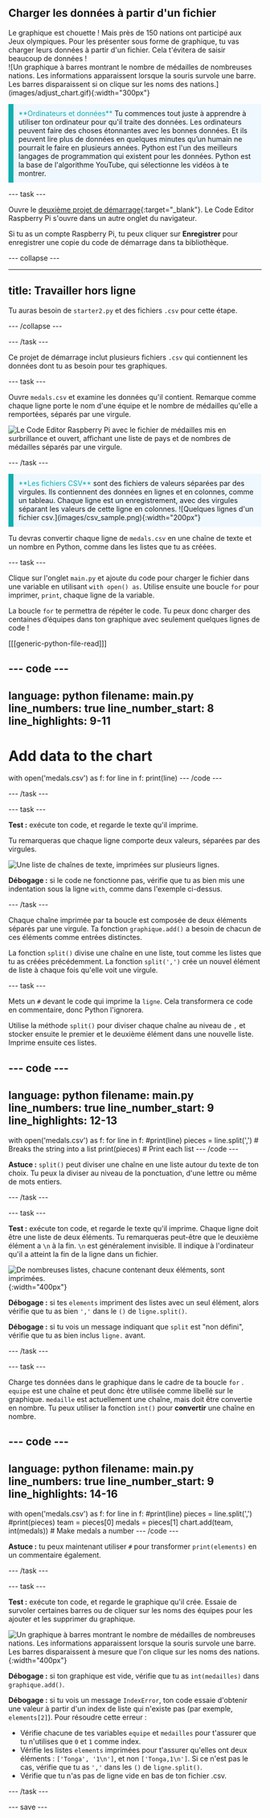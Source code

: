 ## Charger les données à partir d'un fichier

<div style="display: flex; flex-wrap: wrap">
<div style="flex-basis: 200px; flex-grow: 1; margin-right: 15px;">
Le graphique est chouette ! Mais près de 150 nations ont participé aux Jeux olympiques. Pour les présenter sous forme de graphique, tu vas charger leurs données à partir d'un fichier. Cela t'évitera de saisir beaucoup de données !
</div>
<div>
![Un graphique à barres montrant le nombre de médailles de nombreuses nations. Les informations apparaissent lorsque la souris survole une barre. Les barres disparaissent si on clique sur les noms des nations.](images/adjust_chart.gif){:width="300px"}
</div>
</div>

<p style="border-left: solid; border-width:10px; border-color: #0faeb0; background-color: aliceblue; padding: 10px;">
<span style="color: #0faeb0">**Ordinateurs et données**</span> Tu commences tout juste à apprendre à utiliser ton ordinateur pour qu'il traite des données. Les ordinateurs peuvent faire des choses étonnantes avec les bonnes données. Et ils peuvent lire plus de données en quelques minutes qu’un humain ne pourrait le faire en plusieurs années. Python est l'un des meilleurs langages de programmation qui existent pour les données. Python est la base de l'algorithme YouTube, qui sélectionne les vidéos à te montrer.
</p>

--- task ---

Ouvre le [deuxième projet de démarrage](https://editor.raspberrypi.org/en/projects/charting-champions-second-starter){:target="_blank"}. Le Code Editor Raspberry Pi s'ouvre dans un autre onglet du navigateur.

Si tu as un compte Raspberry Pi, tu peux cliquer sur **Enregistrer** pour enregistrer une copie du code de démarrage dans ta bibliothèque.

--- collapse ---

---
title: Travailler hors ligne
---

Tu auras besoin de `starter2.py` et des fichiers `.csv` pour cette étape.

--- /collapse ---

--- /task ---

Ce projet de démarrage inclut plusieurs fichiers `.csv` qui contiennent les données dont tu as besoin pour tes graphiques.

--- task ---

Ouvre `medals.csv` et examine les données qu'il contient. Remarque comme chaque ligne porte le nom d'une équipe et le nombre de médailles qu'elle a remportées, séparés par une virgule.

![Le Code Editor Raspberry Pi avec le fichier de médailles mis en surbrillance et ouvert, affichant une liste de pays et de nombres de médailles séparés par une virgule.](images/medals-tab.png)

--- /task ---

<div style="border-left: solid; border-width:10px; border-color: #0faeb0; background-color: aliceblue; padding: 10px;">
<span style="color: #0faeb0">**Les fichiers CSV**</span> sont des fichiers de valeurs séparées par des virgules. Ils contiennent des données en lignes et en colonnes, comme un tableau. Chaque ligne est un enregistrement, avec des virgules séparant les valeurs de cette ligne en colonnes.
![Quelques lignes d'un fichier csv.](images/csv_sample.png){:width="200px"}
</div>

Tu devras convertir chaque ligne de `medals.csv` en une chaîne de texte et un nombre en Python, comme dans les listes que tu as créées.

--- task ---

Clique sur l'onglet `main.py` et ajoute du code pour charger le fichier dans une variable en utilisant `with open() as`. Utilise ensuite une boucle `for` pour imprimer, `print`, chaque ligne de la variable.

La boucle `for` te permettra de répéter le code. Tu peux donc charger des centaines d’équipes dans ton graphique avec seulement quelques lignes de code !

[[[generic-python-file-read]]]

--- code ---
---
language: python filename: main.py line_numbers: true line_number_start: 8
line_highlights: 9-11
---
# Add data to the chart
with open('medals.csv') as f: for line in f: print(line) --- /code ---

--- /task ---

--- task ---

**Test :** exécute ton code, et regarde le texte qu'il imprime.

Tu remarqueras que chaque ligne comporte deux valeurs, séparées par des virgules.

![Une liste de chaînes de texte, imprimées sur plusieurs lignes.](images/lines.png)

**Débogage :** si le code ne fonctionne pas, vérifie que tu as bien mis une indentation sous la ligne `with`, comme dans l'exemple ci-dessus.

--- /task ---

Chaque chaîne imprimée par ta boucle est composée de deux éléments séparés par une virgule. Ta fonction `graphique.add()` a besoin de chacun de ces éléments comme entrées distinctes.

La fonction `split()` divise une chaîne en une liste, tout comme les listes que tu as créées précédemment. La fonction `split(',')` crée un nouvel élément de liste à chaque fois qu'elle voit une virgule.

--- task ---

Mets un `#` devant le code qui imprime la `ligne`. Cela transformera ce code en commentaire, donc Python l'ignorera.

Utilise la méthode `split()` pour diviser chaque chaîne au niveau de `,` et stocker ensuite le premier et le deuxième élément dans une nouvelle liste. Imprime ensuite ces listes.

--- code ---
---
language: python filename: main.py line_numbers: true line_number_start: 9
line_highlights: 12-13
---
with open('medals.csv') as f: for line in f: #print(line) pieces = line.split(',') # Breaks the string into a list print(pieces) # Print each list --- /code ---

**Astuce :** `split()` peut diviser une chaîne en une liste autour du texte de ton choix. Tu peux la diviser au niveau de la ponctuation, d'une lettre ou même de mots entiers.

--- /task ---

--- task ---

**Test :** exécute ton code, et regarde le texte qu'il imprime. Chaque ligne doit être une liste de deux éléments. Tu remarqueras peut-être que le deuxième élément a `\n` à la fin. `\n` est généralement invisible. Il indique à l'ordinateur qu'il a atteint la fin de la ligne dans un fichier.

![De nombreuses listes, chacune contenant deux éléments, sont imprimées.](images/tally.png){:width="400px"}

**Débogage :** si tes `elements` impriment des listes avec un seul élément, alors vérifie que tu as bien `','` dans le `()` de `ligne.split()`.

**Débogage :** si tu vois un message indiquant que `split` est "non défini", vérifie que tu as bien inclus `ligne.` avant.

--- /task ---

--- task ---

Charge tes données dans le graphique dans le cadre de ta boucle `for` . `equipe` est une chaîne et peut donc être utilisée comme libellé sur le graphique. `medaille` est actuellement une chaîne, mais doit être convertie en nombre. Tu peux utiliser la fonction `int()` pour **convertir** une chaîne en nombre.

--- code ---
---
language: python filename: main.py line_numbers: true line_number_start: 9
line_highlights: 14-16
---
with open('medals.csv') as f: for line in f: #print(line) pieces = line.split(',') #print(pieces) team = pieces[0] medals = pieces[1] chart.add(team, int(medals))  # Make medals a number --- /code ---

**Astuce :** tu peux maintenant utiliser `#` pour transformer `print(elements)` en un commentaire également.

--- /task ---

--- task ---

**Test :** exécute ton code, et regarde le graphique qu'il crée. Essaie de survoler certaines barres ou de cliquer sur les noms des équipes pour les ajouter et les supprimer du graphique.

![Un graphique à barres montrant le nombre de médailles de nombreuses nations. Les informations apparaissent lorsque la souris survole une barre. Les barres disparaissent à mesure que l'on clique sur les noms des nations.](images/adjust_chart.gif){:width="400px"}

**Débogage :** si ton graphique est vide, vérifie que tu as `int(medailles)` dans `graphique.add()`.

**Débogage :** si tu vois un message `IndexError`, ton code essaie d'obtenir une valeur à partir d'un index de liste qui n'existe pas (par exemple, `elements[2]`). Pour résoudre cette erreur :
 - Vérifie chacune de tes variables `equipe` et `medailles` pour t'assurer que tu n'utilises que `0` et `1` comme index.
 - Vérifie les listes `elements` imprimées pour t'assurer qu'elles ont deux éléments : `['Tonga', '1\n']`, et non `['Tonga,1\n']`. Si ce n'est pas le cas, vérifie que tu as `','` dans les `()` de `ligne.split()`.
 - Vérifie que tu n'as pas de ligne vide en bas de ton fichier .csv.

--- /task ---

--- save ---
